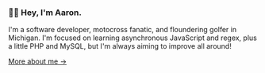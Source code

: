### 👋🏻 Hey, I'm Aaron.

I'm a software developer, motocross fanatic, and floundering golfer in Michigan. I'm focused on learning asynchronous JavaScript and regex, plus a little PHP and MySQL, but I'm always aiming to improve all around!

[More about me &rarr;](https://aarondurant.com/about/)

